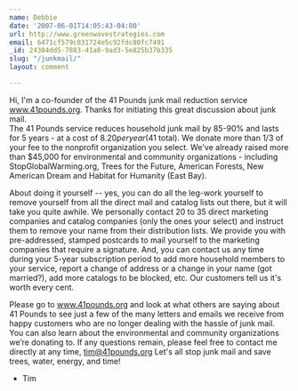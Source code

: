 ```yaml
---
name: Debbie
date: '2007-06-01T14:05:43-04:00'
url: http://www.greenwavestrategies.com
email: 6471cf579c831724e5c92fdc80fc7491
_id: 24304dd5-7883-41a0-9ad3-5e825b37b335
slug: "/junkmail/"
layout: comment

---
```


Hi, I'm a co-founder of the 41 Pounds junk mail reduction service www.41pounds.org.  Thanks for initiating this great discussion about junk mail.  
The 41 Pounds service reduces household junk mail by 85-90% and lasts for 5 years - at a cost of $8.20 per year ($41 total). We donate more than 1/3 of your fee to the nonprofit organization you select. We've already raised more than $45,000 for environmental and community organizations - including StopGlobalWarming.org, Trees for the Future, American Forests, New American Dream and Habitat for Humanity (East Bay).

About doing it yourself -- yes, you can do all the leg-work yourself to remove yourself from all the direct mail and catalog lists out there, but it will take you quite awhile. We personally contact 20 to 35 direct marketing companies and catalog companies (only the ones your select) and instruct them to remove your name from their distribution lists. We provide you with pre-addressed, stamped postcards to mail yourself to the marketing companies that require a signature.  And, you can contact us any time during your 5-year subscription period to add more household members to your service, report a change of address or a change in your name (got married?), add more catalogs to be blocked, etc. Our customers tell us it's worth every cent.

Please go to www.41pounds.org and look at what others are saying about 41 Pounds to see just a few of the many letters and emails we receive from happy customers who are no longer dealing with the hassle of junk mail.  You can also learn about the environmental and community organizations we’re donating to. If any questions remain, please feel free to contact me directly at any time, tim@41pounds.org 
Let's all stop junk mail and save trees, water, energy, and time!
- Tim
